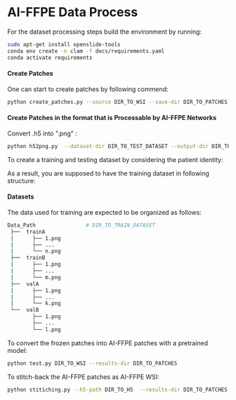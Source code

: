 # AI-FFPE Data Process

For the dataset processing steps build the environment by running:

```bash
sudo apt-get install openslide-tools
conda env create -n clam -f docs/requirements.yaml
conda activate requirements
```

#### Create Patches

 One can start to create patches by following commend:

```bash
python create_patches.py --source DIR_TO_WSI --save-dir DIR_TO_PATCHES
```

#### Create Patches in the format that is Processable by AI-FFPE Networks

Convert .h5 into ".png" :

```bash
python h52png.py  --dataset-dir DIR_TO_TEST_DATASET --output-dir DIR_TO_RESULTS
```

To create a training and testing dataset by considering the patient identity:

As a result, you are supposed to have the training dataset in following structure:

#### Datasets
The data used for training are expected to be organized as follows:
```bash
Data_Path                # DIR_TO_TRAIN_DATASET
 ├──  trainA
 |      ├── 1.png     
 |      ├── ...
 |      └── n.png
 ├──  trainB     
 |      ├── 1.png     
 |      ├── ...
 |      └── m.png
 ├──  valA
 |      ├── 1.png     
 |      ├── ...
 |      └── k.png
 └──  valB     
        ├── 1.png     
        ├── ...
        └── l.png

```

To convert the frozen patches into AI-FFPE patches with a pretrained model:

```bash
python test.py DIR_TO_WSI --results-dir DIR_TO_PATCHES
```

To stitch-back the AI-FFPE patches as AI-FFPE WSI:

```bash
python stitiching.py --h5-path DIR_TO_H5  --results-dir DIR_TO_PATCHES
```





